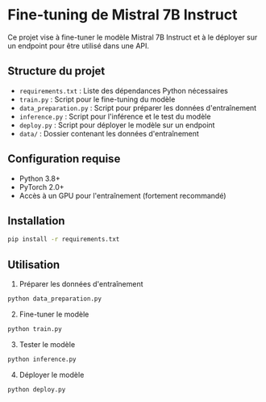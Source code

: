 # Fine-tuning de Mistral 7B Instruct

Ce projet vise à fine-tuner le modèle Mistral 7B Instruct et à le déployer sur un endpoint pour être utilisé dans une API.

## Structure du projet

- `requirements.txt` : Liste des dépendances Python nécessaires
- `train.py` : Script pour le fine-tuning du modèle
- `data_preparation.py` : Script pour préparer les données d'entraînement
- `inference.py` : Script pour l'inférence et le test du modèle
- `deploy.py` : Script pour déployer le modèle sur un endpoint
- `data/` : Dossier contenant les données d'entraînement

## Configuration requise

- Python 3.8+
- PyTorch 2.0+
- Accès à un GPU pour l'entraînement (fortement recommandé)

## Installation

```bash
pip install -r requirements.txt
```

## Utilisation

1. Préparer les données d'entraînement
```bash
python data_preparation.py
```

2. Fine-tuner le modèle
```bash
python train.py
```

3. Tester le modèle
```bash
python inference.py
```

4. Déployer le modèle
```bash
python deploy.py
``` 